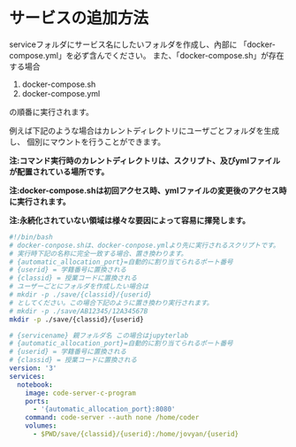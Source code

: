 # サービスの追加方法
serviceフォルダにサービス名にしたいフォルダを作成し、內部に
「docker-compose.yml」を必ず含んでください。
また、「docker-compose.sh」が存在する場合

1. docker-compose.sh
1. docker-compose.yml

の順番に実行されます。

例えば下記のような場合はカレントディレクトリにユーザごとフォルダを生成し、
個別にマウントを行うことができます。

**注:コマンド実行時のカレントディレクトリは、スクリプト、及びymlファイルが配置されている場所です。**

**注:docker-compose.shは初回アクセス時、ymlファイルの変更後のアクセス時に実行されます。**

**注:永続化されていない領域は様々な要因によって容易に揮発します。**



```bash
#!/bin/bash
# docker-conpose.shは、docker-conpose.ymlより先に実行されるスクリプトです。
# 実行時下記の名称に完全一致する場合、置き換わります。
# {automatic_allocation_port}=自動的に割り当てられるポート番号
# {userid} = 学籍番号に置換される
# {classid} = 授業コードに置換される
# ユーザーごとにフォルダを作成したい場合は
# mkdir -p ./save/{classid}/{userid}
# としてください。この場合下記のように置き換わり実行されます。
# mkdir -p ./save/AB12345/12A34567B
mkdir -p ./save/{classid}/{userid}
```

```yml
# {servicename} 親フォルダ名 この場合はjupyterlab
# {automatic_allocation_port}=自動的に割り当てられるポート番号
# {userid} = 学籍番号に置換される
# {classid} = 授業コードに置換される
version: '3'
services:
  notebook:
    image: code-server-c-program
    ports:
      - '{automatic_allocation_port}:8080'
    command: code-server --auth none /home/coder
    volumes:
      - $PWD/save/{classid}/{userid}:/home/jovyan/{userid}
```
